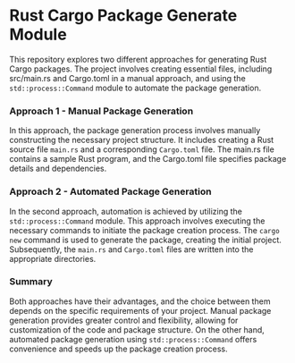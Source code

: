 # Rust Cargo Package Generate Module

This repository explores two different approaches for generating Rust Cargo packages. The project involves creating essential files, including src/main.rs and Cargo.toml in a manual approach, and using the `std::process::Command` module to automate the package generation.

### Approach 1 - Manual Package Generation

In this approach, the package generation process involves manually constructing the necessary project structure. It includes creating a Rust source file `main.rs` and a corresponding `Cargo.toml` file. The main.rs file contains a sample Rust program, and the Cargo.toml file specifies package details and dependencies.

### Approach 2 - Automated Package Generation

In the second approach, automation is achieved by utilizing the `std::process::Command` module. This approach involves executing the necessary commands to initiate the package creation process. The `cargo new` command is used to generate the package, creating the initial project. Subsequently, the `main.rs` and `Cargo.toml` files are written into the appropriate directories.

### Summary

Both approaches have their advantages, and the choice between them depends on the specific requirements of your project. Manual package generation provides greater control and flexibility, allowing for customization of the code and package structure. On the other hand, automated package generation using `std::process::Command` offers convenience and speeds up the package creation process.
